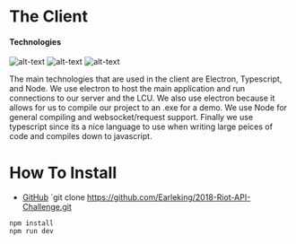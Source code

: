 # The Client
#### Technologies
![alt-text](https://d2eip9sf3oo6c2.cloudfront.net/tags/images/000/000/256/square_256/nodejslogo.png) 
![alt-text](https://d2eip9sf3oo6c2.cloudfront.net/tags/images/000/000/377/square_256/typescriptlang.png) 
![alt-text](http://icons.iconarchive.com/icons/papirus-team/papirus-apps/256/electron-icon.png)

The main technologies that are used in the client are Electron, Typescript, and Node. We use electron to host the main application and run connections to our server and the LCU. 
We also use electron because it allows for us to compile our project to an .exe for a demo. We use Node for general compiling and websocket/request support. 
Finally we use typescript since its a nice language to use when writing large peices of code and compiles down to javascript. 

# How To Install
- [GitHub](https://github.com/Earleking/2018-Riot-API-Challenge/tree/master/Client) `git clone https://github.com/Earleking/2018-Riot-API-Challenge.git
```
npm install
npm run dev
```


